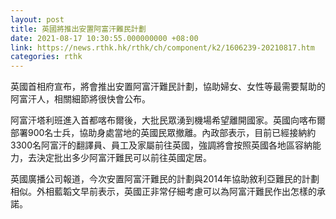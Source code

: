 ```yaml
---
layout: post
title: 英國將推出安置阿富汗難民計劃
date: 2021-08-17 10:30:55.000000000 +08:00
link: https://news.rthk.hk/rthk/ch/component/k2/1606239-20210817.htm
categories: rthk
---
```


英國首相府宣布，將會推出安置阿富汗難民計劃，協助婦女、女性等最需要幫助的阿富汗人，相關細節將很快會公布。

阿富汗塔利班進入首都喀布爾後，大批民眾湧到機場希望離開國家。英國向喀布爾部署900名士兵，協助身處當地的英國民眾撤離。內政部表示，目前已經接納約3300名阿富汗的翻譯員、員工及家屬前往英國，強調將會按照英國各地區容納能力，去決定批出多少阿富汗難民可以前往英國定居。

英國廣播公司報道，今次安置阿富汗難民的計劃與2014年協助敘利亞難民的計劃相似。外相藍韜文早前表示，英國正非常仔細考慮可以為阿富汗難民作出怎樣的承諾。

